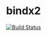 bindx2
======

[![Build Status](https://travis-ci.org/profelis/bindx2.svg?branch=master)](https://travis-ci.org/profelis/bindx2)
